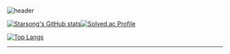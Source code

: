 ![header](https://capsule-render.vercel.app/api?type=waving&height=500&theme=dark&color=007FFF&text=welcome%20to%20starsong%20github!&fontColor=333333&fontSize=46&animation=twinkling)

[![Starsong's GitHub stats](https://github-readme-stats.vercel.app/api?username=kami1152)](https://github.com/anuraghazra/github-readme-stats)[![Solved.ac Profile](http://mazassumnida.wtf/api/v2/generate_badge?boj=kami1152)](https://solved.ac/kami1152/)
  
[![Top Langs](https://github-readme-stats.vercel.app/api/top-langs/?username=kami1152&layout=compact)](https://github.com/anuraghazra/github-readme-stats)

---



